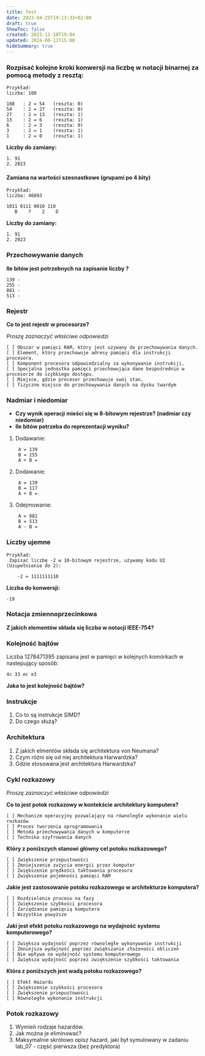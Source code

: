 ```yaml
---
title: Test
date: 2023-04-25T19:13:33+02:00
draft: true
ShowToc: false
created: 2023-11-18T19:04
updated: 2024-06-11T15:08
hideSummary: true
---
```


### Rozpisać kolejne kroki konwersji na liczbę w notacji binarnej za pomocą metody z resztą:


    Przykład:
    liczba: 108
    
    108   : 2 = 54   (reszta: 0)
    54    : 2 = 27   (reszta: 0)
    27    : 2 = 13   (reszta: 1)
    13    : 2 = 6    (reszta: 1)
    6     : 2 = 3    (reszta: 0)
    3     : 2 = 1    (reszta: 1)
    1     : 2 = 0    (reszta: 1)


**Liczby do zamiany:**

    1. 91
    2. 2023


#### Zamiana na wartości szesnastkowe (grupami po 4 bity)


    Przykład:
    liczba: 46893

    1011 0111 0010 110
       B    7    2    D


**Liczby do zamiany:**

    1. 91
    2. 2023


### Przechowywanie danych 

**Ile bitów jest potrzebnych na zapisanie liczby ?**

    139 - 
    255 -  
    881 -  
    513 - 


### Rejestr
**Co to jest rejestr w procesorze?**

*Proszę zaznaczyć właściwe odpowiedzi*

    [ ] Obszar w pamięci RAM, który jest używany do przechowywania danych.
    [ ] Element, który przechowuje adresy pamięci dla instrukcji procesora.
    [ ] Komponent procesora odpowiedzialny za wykonywanie instrukcji.
    [ ] Specjalna jednostka pamięci przechowująca dane bezpośrednio w procesorze do szybkiego dostępu.
    [ ] Miejsce, gdzie procesor przechowuje swój stan.
    [ ] fizyczne miejsce do przechowywania danych na dysku twardym


### Nadmiar i niedomiar

- **Czy wynik operacji mieści się w 8-bitowym rejestrze? (nadmiar czy niedomiar)**
- **Ile bitów potrzeba do reprezentacji wyniku?**

1. Dodawanie:

        A = 139
        B = 255
        A + B = 

2. Dodawanie:

        A = 139
        B = 117
        A + B =

3. Odejmowanie:

        A = 881
        B = 513
        A - B = 


### Liczby ujemne

    Przykład:
     Zapisać liczbę -2 w 10-bitowym rejestrze, używamy kodu U2 (Uzupełnienie do 2):
    
        -2 = 1111111110

**Liczba do konwersji:**

    -19


### Notacja zmiennoprzecinkowa

**Z jakich elementów składa się liczba w notacji IEEE-754?**


### Kolejność bajtów

Liczba 1278471395 zapisana jest w pamięci w kolejnych komórkach w nastepujący sposób:

    4c 33 ec e3

**Jaka to jest kolejność bajtów?**


### Instrukcje

1. Co to są instrukcje SIMD?
2. Do czego służą?


### Architektura

1. Z jakich elmentów składa się architektura von Neumana? 
2. Czym różni się od niej architektura Harwardzka? 
3. Gdzie stosowana jest architektura Harwardzka?


### Cykl rozkazowy
*Proszę zaznaczyć właściwe odpowiedzi*

**Co to jest potok rozkazowy w kontekście architektury komputera?**

    [ ] Mechanizm operacyjny pozwalający na równoległe wykonanie wielu rozkazów
    [ ] Proces tworzenia oprogramowania
    [ ] Metoda przechowywania danych w komputerze
    [ ] Technika szyfrowania danych

**Który z poniższych stanowi główny cel potoku rozkazowego?**

    [ ] Zwiększenie przepustowości
    [ ] Zmniejszenie zużycia energii przez komputer
    [ ] Zwiększenie prędkości taktowania procesora
    [ ] Zwiększenie pojemności pamięci RAM

**Jakie jest zastosowanie potoku rozkazowego w architekturze komputera?**

    [ ] Rozdzielenie procesu na fazy
    [ ] Zwiększenie szybkości procesora
    [ ] Zarządzanie pamięcią komputera
    [ ] Wszystkie powyższe

**Jaki jest efekt potoku rozkazowego na wydajność systemu komputerowego?**

    [ ] Zwiększa wydajność poprzez równoległe wykonywanie instrukcji
    [ ] Zmniejsza wydajność poprzez zwiększanie złożoności obliczeń
    [ ] Nie wpływa na wydajność systemu komputerowego
    [ ] Zwiększa wydajność poprzez zwiększenie szybkości taktowania

**Która z poniższych jest wadą potoku rozkazowego?**

    [ ] Efekt Hazardu
    [ ] Zwiększenie szybkości procesora
    [ ] Zwiększenie przepustowości
    [ ] Równoległe wykonanie instrukcji

### Potok rozkazowy

1. Wymień rodzaje hazardów. 
2. Jak można je eliminować?
3. Maksymalnie skrótowo opisz hazard, jaki był symulowany w zadaniu lab_07 - część pierwsza (bez predyktora)
